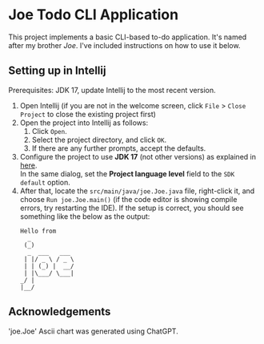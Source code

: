 # Joe Todo CLI Application

This project implements a basic CLI-based to-do application. It's named after my brother _Joe_. I've included instructions on how to use it below.

## Setting up in Intellij

Prerequisites: JDK 17, update Intellij to the most recent version.

1. Open Intellij (if you are not in the welcome screen, click `File` > `Close Project` to close the existing project first)
1. Open the project into Intellij as follows:
   1. Click `Open`.
   1. Select the project directory, and click `OK`.
   1. If there are any further prompts, accept the defaults.
1. Configure the project to use **JDK 17** (not other versions) as explained in [here](https://www.jetbrains.com/help/idea/sdk.html#set-up-jdk).<br>
   In the same dialog, set the **Project language level** field to the `SDK default` option.
3. After that, locate the `src/main/java/joe.Joe.java` file, right-click it, and choose `Run joe.Joe.main()` (if the code editor is showing compile errors, try restarting the IDE). If the setup is correct, you should see something like the below as the output:
   ```
   Hello from
     _            
    (_)           
     _  ___   ___ 
    | |/ _ \ / _ \
    | | (_) |  __/
    | |\___/ \___|
   _/ |           
   |__/  

   ```

## Acknowledgements
'joe.Joe' Ascii chart was generated using ChatGPT. 
